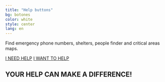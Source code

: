 ```yaml
---
title: "Help buttons"
bg: botones
color: white
style: center
lang: en
---
```


<p class="description">Find emergency phone numbers, shelters, people finder and critical areas maps.</p>
<a href="#section-necesito-ayuda" class="btn-necesito-ayuda">I NEED <span>HELP</span></a>
<a href="#section-quiero_ayudar" class="btn-quiero-ayudar">I WANT TO <span>HELP</span></a>
<h2><b>YOUR HELP CAN MAKE A DIFFERENCE!</b></h2>
